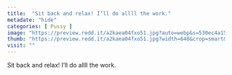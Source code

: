 ```yaml
---
title:  "Sit back and relax! I’ll do allll the work."
metadate: "hide"
categories: [ Pussy ]
image: "https://preview.redd.it/a2kaea04fxo51.jpg?auto=webp&s=530ec4a15b0c991cbf5fd5e4195043847390347e"
thumb: "https://preview.redd.it/a2kaea04fxo51.jpg?width=640&crop=smart&auto=webp&s=23036268876c1e69ef4cd1bfec023d7d65e0f62a"
visit: ""
---
```

Sit back and relax! I’ll do allll the work.
